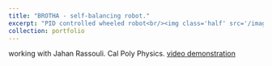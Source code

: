 ```yaml
---
title: "BROTHA - self-balancing robot."
excerpt: "PID controlled wheeled robot<br/><img class='half' src='/images/brotha.png'><br/>"
collection: portfolio
---
```


working with Jahan Rassouli. Cal Poly Physics.
[video demonstration](https://www.youtube.com/watch?v=ma2_s_oXSso)

